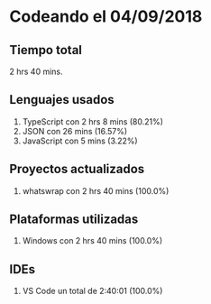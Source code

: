 # Codeando el 04/09/2018

## Tiempo total
2 hrs 40 mins.

## Lenguajes usados
1. TypeScript con 2 hrs 8 mins (80.21%)
1. JSON con 26 mins (16.57%)
1. JavaScript con 5 mins (3.22%)

## Proyectos actualizados
1. whatswrap con 2 hrs 40 mins (100.0%)

## Plataformas utilizadas
1. Windows con 2 hrs 40 mins (100.0%)

## IDEs
1. VS Code un total de 2:40:01 (100.0%)
